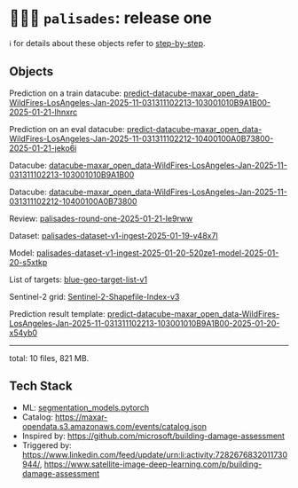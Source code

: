 # 🧑🏽‍🚒 `palisades`: release one

ℹ️ for details about these objects refer to [step-by-step](./step-by-step.md).

## Objects

Prediction on a train datacube: 
[predict-datacube-maxar_open_data-WildFires-LosAngeles-Jan-2025-11-031311102213-103001010B9A1B00-2025-01-21-lhnxrc](https://kamangir-public.s3.ca-central-1.amazonaws.com/predict-datacube-maxar_open_data-WildFires-LosAngeles-Jan-2025-11-031311102213-103001010B9A1B00-2025-01-21-lhnxrc.tar.gz)

Prediction on an eval datacube: 
[predict-datacube-maxar_open_data-WildFires-LosAngeles-Jan-2025-11-031311102212-10400100A0B73800-2025-01-21-jeko6i](https://kamangir-public.s3.ca-central-1.amazonaws.com/predict-datacube-maxar_open_data-WildFires-LosAngeles-Jan-2025-11-031311102212-10400100A0B73800-2025-01-21-jeko6i.tar.gz)

Datacube: 
[datacube-maxar_open_data-WildFires-LosAngeles-Jan-2025-11-031311102213-103001010B9A1B00](https://kamangir-public.s3.ca-central-1.amazonaws.com/datacube-maxar_open_data-WildFires-LosAngeles-Jan-2025-11-031311102213-103001010B9A1B00.tar.gz)

Datacube: 
[datacube-maxar_open_data-WildFires-LosAngeles-Jan-2025-11-031311102212-10400100A0B73800](https://kamangir-public.s3.ca-central-1.amazonaws.com/datacube-maxar_open_data-WildFires-LosAngeles-Jan-2025-11-031311102212-10400100A0B73800.tar.gz)

Review: 
[palisades-round-one-2025-01-21-le9rww](https://kamangir-public.s3.ca-central-1.amazonaws.com/palisades-round-one-2025-01-21-le9rww.tar.gz)

Dataset: 
[palisades-dataset-v1-ingest-2025-01-19-v48x7l](https://kamangir-public.s3.ca-central-1.amazonaws.com/palisades-dataset-v1-ingest-2025-01-19-v48x7l.tar.gz)

Model: 
[palisades-dataset-v1-ingest-2025-01-20-520ze1-model-2025-01-20-s5xtkp](https://kamangir-public.s3.ca-central-1.amazonaws.com/palisades-dataset-v1-ingest-2025-01-20-520ze1-model-2025-01-20-s5xtkp.tar.gz)

List of targets: 
[blue-geo-target-list-v1](https://kamangir-public.s3.ca-central-1.amazonaws.com/blue-geo-target-list-v1.tar.gz)

Sentinel-2 grid: 
[Sentinel-2-Shapefile-Index-v3](https://kamangir-public.s3.ca-central-1.amazonaws.com/Sentinel-2-Shapefile-Index-v3.tar.gz)

Prediction result template: 
[predict-datacube-maxar_open_data-WildFires-LosAngeles-Jan-2025-11-031311102213-103001010B9A1B00-2025-01-20-x54yb0](https://kamangir-public.s3.ca-central-1.amazonaws.com/predict-datacube-maxar_open_data-WildFires-LosAngeles-Jan-2025-11-031311102213-103001010B9A1B00-2025-01-20-x54yb0.tar.gz)

---

total: 10 files, 821 MB.

## Tech Stack

- ML: [segmentation_models.pytorch](https://github.com/qubvel-org/segmentation_models.pytorch)
- Catalog: https://maxar-opendata.s3.amazonaws.com/events/catalog.json
- Inspired by: https://github.com/microsoft/building-damage-assessment
- Triggered by: https://www.linkedin.com/feed/update/urn:li:activity:7282676832011730944/, https://www.satellite-image-deep-learning.com/p/building-damage-assessment
